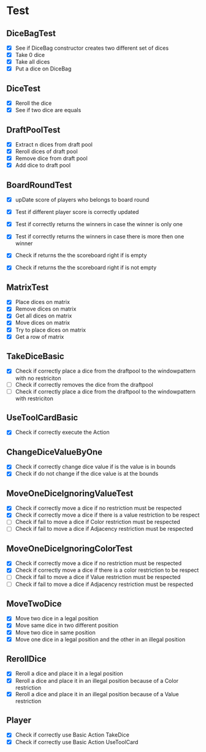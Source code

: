 # Test
## DiceBagTest
- [x] See if DiceBag constructor creates two different set of dices 
- [x] Take 0 dice
- [x] Take all dices
- [x] Put a dice on DiceBag

## DiceTest
- [x] Reroll the dice
- [x] See if two dice are equals

## DraftPoolTest
- [x] Extract n dices from draft pool
- [x] Reroll dices of draft pool
- [x] Remove dice from draft pool
- [x] Add dice to draft pool

## BoardRoundTest
- [x] upDate score of players who belongs to board round 
- [x] Test if different player score is correctly updated
- [x] Test if correctly returns the winners in case the winner is only one
- [x] Test if correctly returns the winners in case there is more then one winner
- [x] Check if returns the the scoreboard right if is empty
- [x] Check if returns the the scoreboard right if is not empty


## MatrixTest
- [x] Place dices on matrix
- [x] Remove dices on matrix
- [x] Get all dices on matrix
- [x] Move dices on matrix
- [x] Try to place dices on matrix
- [x] Get a row of matrix

## TakeDiceBasic
- [x] Check if correctly place a dice from the draftpool to the windowpattern with no restriciton
- [ ] Check if correctly removes the dice from the draftpool
- [ ] Check if correctly place a dice from the draftpool to the windowpattern with restriciton

## UseToolCardBasic
- [x] Check if correctly execute the Action

## ChangeDiceValueByOne
- [x] Check if correctly change dice value if is the value is in bounds
- [x] Check if do not change if the dice value is at the bounds

## MoveOneDiceIgnoringValueTest
- [x] Check if correctly move a dice if no restriction must be respected
- [x] Check if correctly move a dice if there is a value restriction to be respect
- [ ] Check if fail to move a dice if Color restriction must be respected
- [ ] Check if fail to move a dice if Adjacency restriction must be respected

## MoveOneDiceIgnoringColorTest
- [x] Check if correctly move a dice if no restriction must be respected
- [x] Check if correctly move a dice if there is a color restriction to be respect
- [ ] Check if fail to move a dice if Value restriction must be respected
- [ ] Check if fail to move a dice if Adjacency restriction must be respected

## MoveTwoDice
- [x] Move two dice in a legal position
- [x] Move same dice in two different position
- [x] Move two dice in same position
- [x] Move one dice in a legal position and the other in an illegal position

## RerollDice
- [x] Reroll a dice and place it in a legal position
- [x] Reroll a dice and place it in an illegal position because of a Color restriction
- [x] Reroll a dice and place it in an illegal position because of a Value restriction

## Player
- [x] Check if correctly use Basic Action TakeDice
- [x] Check if correctly use Basic Action UseToolCard
